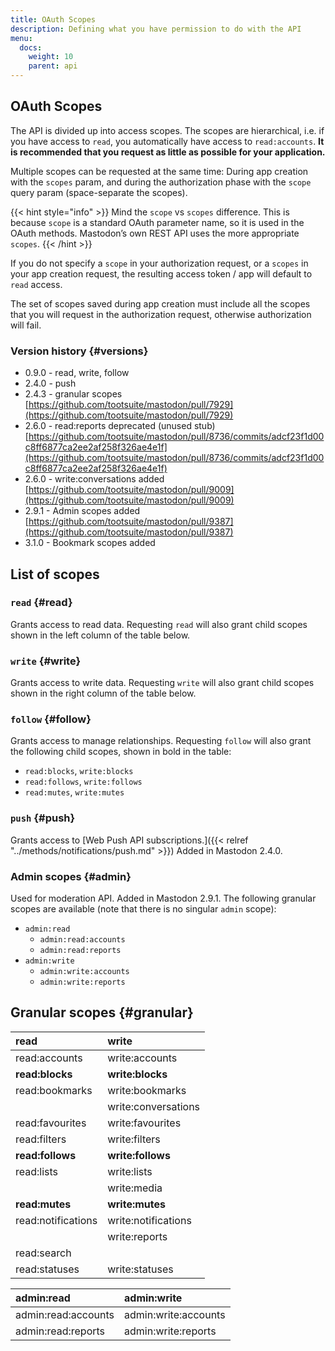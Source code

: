 ```yaml
---
title: OAuth Scopes
description: Defining what you have permission to do with the API
menu:
  docs:
    weight: 10
    parent: api
---
```


## OAuth Scopes

The API is divided up into access scopes. The scopes are hierarchical, i.e. if you have access to `read`, you automatically have access to `read:accounts`. **It is recommended that you request as little as possible for your application.**

Multiple scopes can be requested at the same time: During app creation with the `scopes` param, and during the authorization phase with the `scope` query param \(space-separate the scopes\).

{{< hint style="info" >}}
Mind the `scope` vs `scopes` difference. This is because `scope` is a standard OAuth parameter name, so it is used in the OAuth methods. Mastodon’s own REST API uses the more appropriate `scopes`.
{{< /hint >}}

If you do not specify a `scope` in your authorization request, or a `scopes` in your app creation request, the resulting access token / app will default to `read` access.

The set of scopes saved during app creation must include all the scopes that you will request in the authorization request, otherwise authorization will fail.

### Version history {#versions}

- 0.9.0 - read, write, follow
- 2.4.0 - push
- 2.4.3 - granular scopes [https://github.com/tootsuite/mastodon/pull/7929](https://github.com/tootsuite/mastodon/pull/7929)
- 2.6.0 - read:reports deprecated \(unused stub\) [https://github.com/tootsuite/mastodon/pull/8736/commits/adcf23f1d00c8ff6877ca2ee2af258f326ae4e1f](https://github.com/tootsuite/mastodon/pull/8736/commits/adcf23f1d00c8ff6877ca2ee2af258f326ae4e1f)
- 2.6.0 - write:conversations added [https://github.com/tootsuite/mastodon/pull/9009](https://github.com/tootsuite/mastodon/pull/9009)
- 2.9.1 - Admin scopes added [https://github.com/tootsuite/mastodon/pull/9387](https://github.com/tootsuite/mastodon/pull/9387)
- 3.1.0 - Bookmark scopes added

## List of scopes

### `read` {#read}

Grants access to read data. Requesting `read` will also grant child scopes shown in the left column of the table below.

### `write` {#write}

Grants access to write data. Requesting `write` will also grant child scopes shown in the right column of the table below.

### `follow` {#follow}

Grants access to manage relationships. Requesting `follow` will also grant the following child scopes, shown in bold in the table:

* `read:blocks`, `write:blocks`
* `read:follows`, `write:follows`
* `read:mutes`, `write:mutes`

### `push` {#push}

Grants access to [Web Push API subscriptions.]({{< relref "../methods/notifications/push.md" >}}) Added in Mastodon 2.4.0.

### Admin scopes {#admin}

Used for moderation API. Added in Mastodon 2.9.1. The following granular scopes are available \(note that there is no singular `admin` scope\):

* `admin:read`
  * `admin:read:accounts`
  * `admin:read:reports`
* `admin:write`
  * `admin:write:accounts`
  * `admin:write:reports`

## Granular scopes {#granular}

| read | write |
| :--- | :--- |
| read:accounts | write:accounts |
| **read:blocks** | **write:blocks** |
| read:bookmarks | write:bookmarks |
|  | write:conversations |
| read:favourites | write:favourites |
| read:filters | write:filters |
| **read:follows** | **write:follows** |
| read:lists | write:lists |
|  | write:media |
| **read:mutes** | **write:mutes** |
| read:notifications | write:notifications |
|  | write:reports |
| read:search |  |
| read:statuses | write:statuses |

| admin:read | admin:write |
| :--- | :--- |
| admin:read:accounts | admin:write:accounts |
| admin:read:reports | admin:write:reports |

